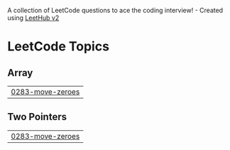 A collection of LeetCode questions to ace the coding interview! - Created using [LeetHub v2](https://github.com/arunbhardwaj/LeetHub-2.0)
<!---LeetCode Topics Start-->
# LeetCode Topics
## Array
|  |
| ------- |
| [0283-move-zeroes](https://github.com/Prakharpaawan/DSA-Problems/tree/master/0283-move-zeroes) |
## Two Pointers
|  |
| ------- |
| [0283-move-zeroes](https://github.com/Prakharpaawan/DSA-Problems/tree/master/0283-move-zeroes) |
<!---LeetCode Topics End-->